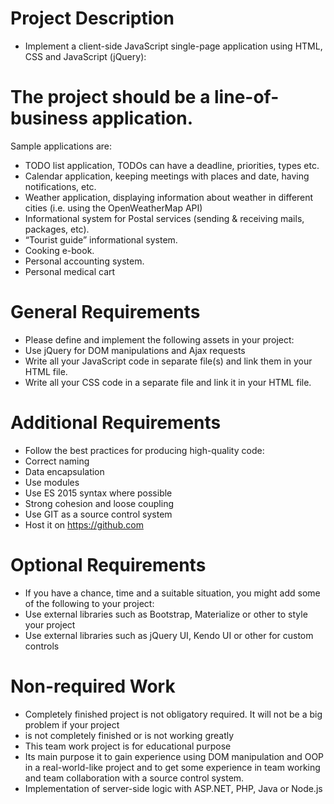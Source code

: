 # Project Description
- Implement a client-side JavaScript single-page application using HTML, CSS and JavaScript (jQuery):

# The project should be a line-of-business application.
Sample applications are:
- TODO list application, TODOs can have a deadline, priorities, types etc.
- Calendar application, keeping meetings with places and date, having notifications, etc.
- Weather application, displaying information about weather in different cities (i.e. using the
OpenWeatherMap API)
- Informational system for Postal services (sending & receiving mails, packages, etc).
- “Tourist guide” informational system.
- Cooking e-book.
- Personal accounting system.
- Personal medical cart

# General Requirements
- Please define and implement the following assets in your project:
- Use jQuery for DOM manipulations and Ajax requests
- Write all your JavaScript code in separate file(s) and link them in your HTML file.
- Write all your CSS code in a separate file and link it in your HTML file.

# Additional Requirements
- Follow the best practices for producing high-quality code:
- Correct naming
- Data encapsulation
- Use modules
- Use ES 2015 syntax where possible
- Strong cohesion and loose coupling
- Use GIT as a source control system
- Host it on https://github.com

# Optional Requirements
- If you have a chance, time and a suitable situation, you might add some of the following to your
project:
- Use external libraries such as Bootstrap, Materialize or other to style your project
- Use external libraries such as jQuery UI, Kendo UI or other for custom controls

# Non-required Work
- Completely finished project is not obligatory required. It will not be a big problem if your project
- is not completely finished or is not working greatly
- This team work project is for educational purpose
- Its main purpose it to gain experience using DOM manipulation and OOP in a real-world-like
project and to get some experience in team working and team collaboration with a source
control system.
- Implementation of server-side logic with ASP.NET, PHP, Java or Node.js
